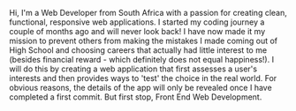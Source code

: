 Hi, I'm a Web Developer from South Africa with a passion for creating clean, functional, responsive web applications. I started my coding journey a couple of months ago and will never look back! I have now made it my mission to prevent others from making the mistakes I made coming out of High School and choosing careers that actually had little interest to me (besides financial reward - which definitely does not equal happiness!). I will do this by creating a web application that first assesses a user's interests and then provides ways to 'test' the choice in the real world. For obvious reasons, the details of the app will only be revealed once I have completed a first commit. But first stop, Front End Web Development.
